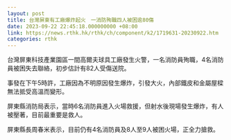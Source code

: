 ```yaml
---
layout: post
title: 台灣屏東有工廠爆炸起火　一消防殉職四人被困逾80傷
date: 2023-09-22 22:45:18.000000000 +08:00
link: https://news.rthk.hk/rthk/ch/component/k2/1719631-20230922.htm
categories: rthk
---
```


台灣屏東科技產業園區一間高爾夫球具工廠發生火警，一名消防員殉職，4名消防員被困失去聯絡，初步估計有82人受傷送院。

事發在下午5時許，工廠因為不明原因發生爆炸，引發大火，內部鐵皮和金屬屋樑無法抵受高溫而變形。

屏東縣消防局表示，當時6名消防員進入火場救援，但射水後現場發生爆炸，有人被壓著，目前最重要是救人。

屏東縣長周春米表示，目前仍有4名消防員及8人至9人被困火場，正全力搶救。
